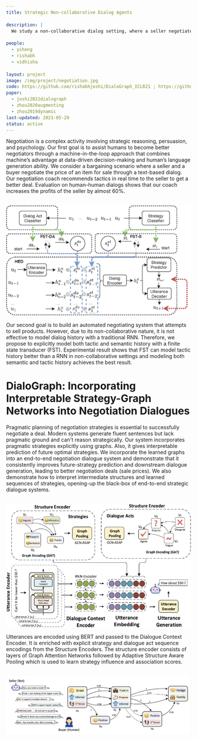 ```yaml
---
title: Strategic Non-collaborative Dialog Agents

description: |
  We study a non-collaborative dialog setting, where a seller negotiates with a buyer over a given product. Specifically, we 1) design a dynamic coach that recommends tactics in real time to the  seller  to  get  a  better  deal, 2) propose to model tactic history with an FST for better dialog planning and generation, and 3) propose a novel framework to model negotiations strategies and their dependencies as graph structures, via GNNs.

people:
  - yiheng
  - rishabh
  - vidhisha

layout: project
image: /img/project/negotiation.jpg
code: https://github.com/rishabhjoshi/DialoGraph_ICLR21 ; https://github.com/zhouyiheng11/Negotiation-Coach
paper:
  - joshi2021dialograph
  - zhou2020augmenting
  - zhou2019dynamic
last-updated: 2021-05-29
status: active
---
```


Negotiation  is  a  complex  activity  involving strategic  reasoning,  persuasion,  and  psychology. Our first goal is to assist humans to become better negotiators through a machine-in-the-loop  approach  that  combines machine’s  advantage  at  data-driven  decision-making and human’s language generation ability.  We consider a bargaining scenario where a seller and a buyer negotiate the price of an item for sale through a text-based dialog.  Our negotiation coach recommends tactics in real time to the  seller  to  get  a  better  deal.  Evaluation on human–human dialogs shows that our coach increases the profits of the seller by almost 60%.


<br> <img src="/img/project/negotiation2.png" alt="negotiation_model" class="project-img"><br>

Our second goal is to build an automated negotiating system that attempts to sell products. However, due to its non-collaborative nature, it is not effective to model dialog history with a traditional RNN. Therefore, we propose to explicitly model both tactic and semantic history with a finite state transducer (FST). Experimental result shows that FST can model tactic history better than a RNN in non-collaborative settings and modeling both semantic and tactic history achieves the best result.

<h1> DialoGraph: Incorporating Interpretable Strategy-Graph Networks into Negotiation Dialogues </h1>

Pragmatic planning of negotiation strategies is essential to successfully negotiate a deal. Modern systems generate fluent sentences but lack pragmatic ground and can't reason strategically. Our system incorporates pragmatic strategies explicitly using graphs. Also, it gives interpretable prediction of future optimal strategies. We incorporate the learned graphs into an end-to-end negotiation dialogue system and demonstrate that it consistently improves future-strategy prediction and downstream dialogue generation, leading to better negotiation deals (sale prices). We also demonstrate how to interpret intermediate structures and learned sequences of strategies, opening-up the black-box of end-to-end strategic dialogue systems. 

<br> <img src="/img/project/dialograph.png" alt="dialograph" class="project-img"><br>

Utterances are encoded using BERT and passed to the Dialogue Context Encoder. It is enriched with explicit strategy and dialogue act sequence encodings from the Structure Encoders. The structure encoder consists of layers of Graph Attention Networks followed by Adaptive Structure Aware Pooling which is used to learn strategy influence and association scores.

<br> <img src="/img/project/dialograph2.png" alt="strategy_sequence_graph" class="project-img"><br>
